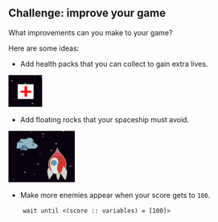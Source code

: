 ## Challenge: improve your game

What improvements can you make to your game?

Here are some ideas:

+ Add health packs that you can collect to gain extra lives.

![screenshot](images/invaders-aid.png)

+ Add floating rocks that your spaceship must avoid.

![screenshot](images/invaders-rocks.png)

+ Make more enemies appear when your score gets to `100`.

```blocks3
    wait until <(score :: variables) = [100]>
```